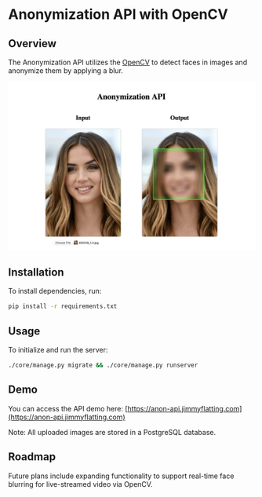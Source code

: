 # Anonymization API with OpenCV

## Overview

The Anonymization API utilizes the [OpenCV](https://opencv.org) to detect faces in images and anonymize them by applying a blur.

![preview](/media/screenshot.png "Detection example")

## Installation

To install dependencies, run:

```bash
pip install -r requirements.txt
```

## Usage

To initialize and run the server:

```bash
./core/manage.py migrate && ./core/manage.py runserver
```

## Demo

You can access the API demo here: [https://anon-api.jimmyflatting.com](https://anon-api.jimmyflatting.com)

Note: All uploaded images are stored in a PostgreSQL database.

## Roadmap

Future plans include expanding functionality to support real-time face blurring for live-streamed video via OpenCV.